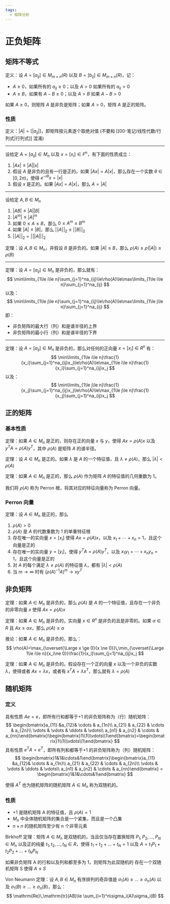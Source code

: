 ```yaml
---
tags:
  - 矩阵分析
---
```


# 正负矩阵

## 矩阵不等式

定义：设 $A=[a_{ij}]\in M_{m\times n}(R)$ 以及 $B=[b_{ij}]\in M_{m\times n}(R)$，记：
- $A\ge 0$，如果所有的 $a_{ij}\ge0$；以及 $A>0$ 如果所有的 $a_{ij}>0$
- $A\ge B$，如果有 $A-B\ge0$；以及 $A>B$ 如果 $A-B>0$

如果 $A\ge0$，则矩阵 $A$ 是非负是矩阵；如果 $A>0$，矩阵 $A$ 是正的矩阵。

### 性质

定义：$|A|=[|a_{ij}|]$，即矩阵按元素逐个取绝对值 (不要和 [[00-笔记/线性代数/行列式|行列式]] 混淆)

---

设给定 $A=[a_{ij}]\in M_n$ 以及 $x=[x_i]\in F^n$，有下面的性质成立：
1. $|Ax|\le |A||x|$
2. 假设 $A$ 是非负的且有一行是正的。如果 $|Ax|=A|x|$，那么存在一个实数 $\theta\in[0, 2\pi)$，使得 $e^{-i\theta}x=|x|$
3. 假设 $x$ 是正的。如果 $|Ax|=A|x|$，那么 $A=|A|$

---

设给定 $A,B\in M_n$
1. $|AB|\le|A||B|$
2. $|A^m|\le|A|^m$
3. 如果 $0\le A\le B$，那么 $0 \le A^m\le B^m$
4. 如果 $|A|\le|B|$，那么 $|\!|A|\!|_2\le|\!|B|\!|_2$
5. $|\!|A|\!|_2=|\!||A||\!|_2$

定理：设 $A,B\in M_n$，并假设 $B$ 是非负的。如果 $|A|\le B$，那么 $\rho(A)\le\rho(|A|)\le\rho(B)$

---

定理：设 $A=[a_{ij}]\in M_n$ 是非负的，那么就有：
$$
\min\limits_{1\le i\le n}\sum_{j=1}^na_{ij}\le\rho(A)\le\max\limits_{1\le i\le n}\sum_{j=1}^na_{ij}
$$
以及：
$$
\min\limits_{1\le j\le n}\sum_{j=1}^na_{ij}\le\rho(A)\le\max\limits_{1\le j\le n}\sum_{j=1}^na_{ij}
$$
即：
- 非负矩阵的最大行（列）和是谱半径的上界
- 非负矩阵的最小行（列）和是谱半径的下界

---

定理：设 $A=[a_{ij}]\in M_n$ 是非负的，那么对任何的正向量 $x=[x_i]\in R^n$ 有：
$$
\min\limits_{1\le i\le n}\frac{1}{x_i}\sum_{j=1}^na_{ij}x_j\le\rho(A)\le\max_{1\le i\le n}\frac{1}{x_i}\sum_{j=1}^na_{ij}x_j
$$
以及：
$$
\min\limits_{1\le j\le n}\frac{1}{x_j}\sum_{j=1}^na_{ij}x_j\le\rho(A)\le\max_{1\le j\le n}\frac{1}{x_j}\sum_{j=1}^na_{ij}x_j
$$

## 正的矩阵

### 基本性质

定理：如果 $A\in M_n$ 是正的，则存在正的向量 $x$ 与 $y$，使得 $Ax=\rho(A)x$ 以及 $y^TA=\rho(A)y^T$，其中 $\rho(A)$ 是矩阵 $A$ 的谱半径。

定理：设 $A\in M_n$ 是正的。如果 $\lambda$ 是 $A$ 的一个特征值，且 $\lambda\ne\rho(A)$，那么 $|\lambda|<\rho(A)$

定理：如果 $A\in M_n$ 是正的，那么 $\rho(A)$ 作为矩阵 $A$ 的特征值的几何重数为 1。

我们将 $\rho(A)$ 称为 Perron 根，将其对应的特征向量称为 Perron 向量。

### Perron 向量

定理：设 $A\in M_n$ 是正的，那么
1. $\rho(A)>0$
2. $\rho(A)$ 是 $A$ 的代数重数为 1 的单重特征根
3. 存在唯一的实向量 $x=[x_i]$ 使得 $Ax=\rho(A)x$，以及 $x_1+\cdots+x_n=1$，且这个向量是正的
4. 存在唯一的实向量 $y=[y_i]$，使得 $y^TA=\rho(A)y^T$，以及 $x_1y_1+\cdots+x_ny_n=1$，且这个向量是正的
5. 对 $A$ 的每个满足 $\lambda\ne\rho(A)$ 的特征值 $\lambda$，都有 $|\lambda|<\rho(A)$
6. 当 $m\to\infty$ 时有 $(\rho(A)^{-1}A)^m\to xy^T$

## 非负矩阵

定理：如果 $A\in M_n$ 是非负的，那么 $\rho(A)$ 是 $A$ 的一个特征值，且存在一个非负的非零向量 $x$ 使得 $Ax=\rho(A)x$

定理：如果 $A\in M_n$ 是非负的，实向量 $x\in R^n$ 是非负的且是非零的。如果 $\alpha\in R$ 且 $Ax\ge\alpha x$，那么 $\rho(A)\ge\alpha$

推论：如果 $A\in M_n$ 是非负的，那么：
$$
\rho(A)=\max_{\overset{\Large x \ge 0}{x \ne 0}}\,\min_{\overset{\Large 1\le i\le n}{x_i\ne 0}}\frac{1}{x_i}\sum_{j=1}^na_{ij}x_j
$$

定理：如果 $A\in M_n$ 是非负的。假设存在一个正的向量 $x$ 以及一个非负的实数 $\lambda$，使得或者 $Ax=\lambda x$，或者有 $x^TA=\lambda x^T$，那么就有 $\lambda = \rho(A)$

## 随机矩阵

### 定义

具有性质 $Ae=e$，即所有行和都等于+1 的非负矩阵称为（行）随机矩阵：
$$
\begin{bmatrix}a_{11} &a_{12}& \cdots & a_{1n}\\ a_{21} & a_{22} & \cdots & a_{2n}\\ \vdots & \vdots & \ddots & \vdots\\ a_{n1} & a_{n2} & \cdots & a_{nn}\end{bmatrix}\begin{bmatrix}1\\1\\\vdots\\1\end{bmatrix}=\begin{bmatrix}1\\1\\\vdots\\1\end{bmatrix}
$$ 
具有性质 $e^TA=e^T$，即所有列和都等于+1 的非负矩阵称为（列）随机矩阵：
$$
\begin{bmatrix}1&1&\cdots&1\end{bmatrix}\begin{bmatrix}a_{11} &a_{12}& \cdots & a_{1n}\\ a_{21} & a_{22} & \cdots & a_{2n}\\ \vdots & \vdots & \ddots & \vdots\\ a_{n1} & a_{n2} & \cdots & a_{nn}\end{bmatrix} = \begin{bmatrix}1&1&\cdots&1\end{bmatrix}
$$

使得 $A^T$ 也为随机矩阵的随机矩阵 $A\in M_n$ 称为双随机的。

### 性质

- +1 是随机矩阵 A 的特征值，且 $\rho(A)=1$
- $M_n$ 中全体随机矩阵的集合是一个紧集，而且是一个凸集
- $n\times n$ 的随机矩阵至少有 n 个非零元素

Birkhoff 定理：矩阵 $A\in M_n$ 是双随机的，当且仅当存在置换矩阵 $P_1, P_2, \dots, P_N\in M_n$ 以及正的纯量 $t_1, t_2, \dots, t_N\in R$，使得 $t_1+t_2+\dots+t_N=1$ 以及 $A=t_1P_1 + t_2P_2 + \dots + t_NP_N$

如果非负矩阵 A 的行和以及列和都至多为 1，则矩阵为此双随机的
存在一个双随机矩阵 S 使得 $A\le S$

Von Neumann 定理：设 $A,B\in M_n$ 有序排列的奇异值是 $\sigma_1(A)\ge\dots\ge\sigma_n(A)$ 以及 $\sigma_1(B)\ge\dots\ge\sigma_n(B)$，那么：
$$
\mathrm{Re}\,\mathrm{tr}(AB)\le \sum_{i=1}^n\sigma_i(A)\sigma_i(B)
$$
